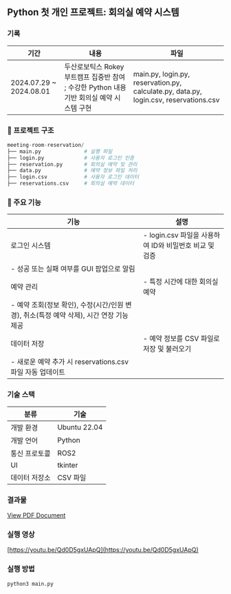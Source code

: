 ## Python 첫 개인 프로젝트: 회의실 예약 시스템

### 기록

| 기간 | 내용 | 파일 |
| --- | --- | --- |
| 2024.07.29 ~ 2024.08.01 | 두산로보틱스 Rokey 부트캠프 집중반 참여 ; 수강한 Python 내용 기반 회의실 예약 시스템 구현 | main.py, login.py, reservation.py, calculate.py, data.py, login.csv, reservations.csv |

### 📁 프로젝트 구조

```python
meeting-room-reservation/
├── main.py              # 실행 파일
├── login.py             # 사용자 로그인 인증
├── reservation.py       # 회의실 예약 및 관리
├── data.py              # 예약 정보 파일 처리
├── login.csv            # 사용자 로그인 데이터
├── reservations.csv     # 회의실 예약 데이터
```

### 🎯 주요 기능

| 기능 | 설명 |
| --- | --- |
| 로그인 시스템 | - login.csv 파일을 사용하여 ID와 비밀번호 비교 및 검증
- 성공 또는 실패 여부를 GUI 팝업으로 알림 |
| 예약 관리 | - 특정 시간에 대한 회의실 예약
- 예약 조회(정보 확인), 수정(시간/인원 변경), 취소(특정 예약 삭제), 시간 연장 기능 제공 |
| 데이터 저장 | - 예약 정보를 CSV 파일로 저장 및 불러오기
- 새로운 예약 추가 시 reservations.csv 파일 자동 업데이트 |

### 기술 스택

| 분류 | 기술 |
| --- | --- |
| 개발 환경 | Ubuntu 22.04 |
| 개발 언어 | Python |
| 통신 프로토콜 | ROS2 |
| UI | tkinter |
| 데이터 저장소 | CSV 파일 |

### 결과물

[View PDF Document](./ynu_reservation_sys.pdf)

### 실행 영상

[https://youtu.be/Qd0D5gxUApQ](https://youtu.be/Qd0D5gxUApQ)

### 실행 방법

```python
python3 main.py
```
